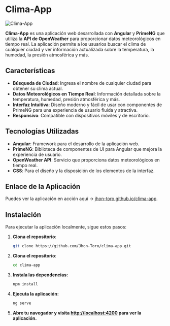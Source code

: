 # Clima-App

![Clima-App](https://jhon-toro.github.io/clima-app/assets/clima-app-screenshot.png)

**Clima-App** es una aplicación web desarrollada con **Angular** y **PrimeNG** que utiliza la **API de OpenWeather** para proporcionar datos meteorológicos en tiempo real. La aplicación permite a los usuarios buscar el clima de cualquier ciudad y ver información actualizada sobre la temperatura, la humedad, la presión atmosférica y más.

## Características

- **Búsqueda de Ciudad**: Ingresa el nombre de cualquier ciudad para obtener su clima actual.
- **Datos Meteorológicos en Tiempo Real**: Información detallada sobre la temperatura, humedad, presión atmosférica y más.
- **Interfaz Intuitiva**: Diseño moderno y fácil de usar con componentes de PrimeNG para una experiencia de usuario fluida y atractiva.
- **Responsivo**: Compatible con dispositivos móviles y de escritorio.

## Tecnologías Utilizadas

- **Angular**: Framework para el desarrollo de la aplicación web.
- **PrimeNG**: Biblioteca de componentes de UI para Angular que mejora la experiencia de usuario.
- **OpenWeather API**: Servicio que proporciona datos meteorológicos en tiempo real.
- **CSS**: Para el diseño y la disposición de los elementos de la interfaz.

## Enlace de la Aplicación

Puedes ver la aplicación en acción aquí -> [jhon-toro.github.io/clima-app](https://jhon-toro.github.io/clima-app/).

## Instalación

Para ejecutar la aplicación localmente, sigue estos pasos:

1. **Clona el repositorio**:

   ```bash
   git clone https://github.com/Jhon-Toro/clima-app.git
   
2. **Clona el repositorio**:
   ```bash
   cd clima-app
   
3. **Instala las dependencias:**
   ```bash
   npm install

4. **Ejecuta la aplicación:**
   ```bash
   ng serve

5. **Abre tu navegador y visita [http://localhost:4200](http://localhost:4200) para ver la aplicación.**


